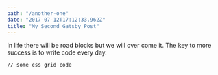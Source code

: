 ```yaml
---
path: "/another-one"
date: "2017-07-12T17:12:33.962Z"
title: "My Second Gatsby Post"
---
```


In life there will be road blocks but we will over come it. The key to more success is to write code every day.

<pre><code>// some css grid code </code></pre>
